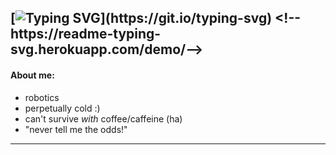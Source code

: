 [![Typing SVG](https://readme-typing-svg.herokuapp.com?lines=Welcome!)](https://git.io/typing-svg) <!--https://readme-typing-svg.herokuapp.com/demo/-->
---

#### About me:
- robotics
- perpetually cold :)
- can't survive *with* coffee/caffeine (ha)
- "never tell me the odds!"
---
